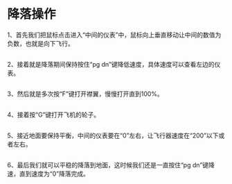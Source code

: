 # 降落操作

1、首先我们把鼠标点击进入“中间的仪表”中，鼠标向上垂直移动让中间的数值为负数，也就是向下飞行。

![]()

2、接着就是降落期间保持按住“pg dn”键降低速度，具体速度可以查看左边的仪表。

![]()

3、然后就是多次按“F”键打开襟翼，慢慢打开直到100%。

![]()

4、接着按“G”键打开飞机的轮子。

![]()

5、接近地面要保持平衡，中间的仪表要在“0”左右，让飞行器速度在“200”以下或者左右。

![]()

6、最后我们就可以平稳的降落到地面，这时候我们还是一直按住“pg dn”键降速，直到速度为“0”降落完成。

![]()

